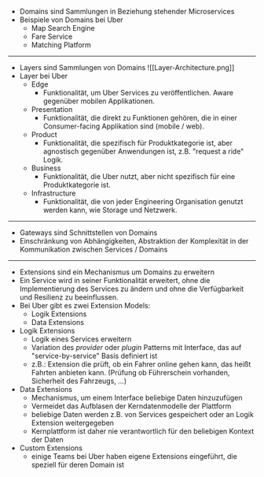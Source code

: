 - Domains sind Sammlungen in Beziehung stehender Microservices
- Beispiele von Domains bei Uber
	- Map Search Engine
	- Fare Service
	- Matching Platform
---
- Layers sind Sammlungen von Domains ![[Layer-Architecture.png]] 
- Layer bei Uber
	- Edge
		- Funktionalität, um Uber Services zu veröffentlichen. Aware gegenüber mobilen Applikationen.
	- Presentation
		- Funktionalität, die direkt zu Funktionen gehören, die in einer Consumer-facing Applikation sind (mobile / web).
	- Product
		- Funktionalität, die spezifisch für Produktkategorie ist, aber agnostisch gegenüber Anwendungen ist, z.B. "request a ride" Logik.
	- Business
		- Funktionalität, die Uber nutzt, aber nicht spezifisch für eine Produktkategorie ist.
	- Infrastructure
		- Funktionalität, die von jeder Engineering Organisation genutzt werden kann, wie Storage und Netzwerk.
---
- Gateways sind Schnittstellen von Domains
- Einschränkung von Abhängigkeiten, Abstraktion der Komplexität in der Kommunikation zwischen Services / Domains
---
- Extensions sind ein Mechanismus um Domains zu erweitern
- Ein Service wird in seiner Funktionalität erweitert, ohne die Implementierung des Services zu ändern und ohne die Verfügbarkeit und Resilienz zu beeinflussen.
- Bei Uber gibt es zwei Extension Models:
	- Logik Extensions
	- Data Extensions
- Logik Extensions
	- Logik eines Services erweitern
	- Variation des *provider* oder *plugin* Patterns mit Interface, das auf "service-by-service" Basis definiert ist
	- z.B.: Extension die prüft, ob ein Fahrer online gehen kann, das heißt Fahrten anbieten kann. (Prüfung ob Führerschein vorhanden, Sicherheit des Fahrzeugs, ...)
- Data Extensions
	- Mechanismus, um einem Interface beliebige Daten hinzuzufügen
	- Vermeidet das Aufblasen der Kerndatenmodelle der Plattform
	- beliebige Daten werden z.B. von Services gespeichert oder an Logik Extension weitergegeben
	- Kernplattform ist daher nie verantwortlich für den beliebigen Kontext der Daten
- Custom Extensions
	- einige Teams bei Uber haben eigene Extensions eingeführt, die speziell für deren Domain ist
